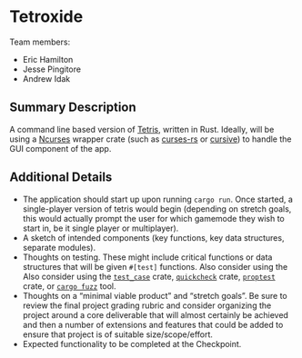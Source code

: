 # Tetroxide

Team members:

- Eric Hamilton
- Jesse Pingitore
- Andrew Idak

## Summary Description

A command line based version of [Tetris](https://en.wikipedia.org/wiki/Tetris?oldformat=true), written in Rust. Ideally, will be using a [Ncurses](https://en.wikipedia.org/wiki/Ncurses?oldformat=true) wrapper crate (such as [curses-rs](https://github.com/jeaye/ncurses-rs) or [cursive](https://crates.io/crates/cursive)) to handle the GUI component of the app.

## Additional Details

- The application should start up upon running `cargo run`. Once started, a single-player version of tetris would begin (depending on stretch goals, this would actually prompt the user for which gamemode they wish to start in, be it single player or multiplayer).
- A sketch of intended components (key functions, key data structures, separate
  modules).
- Thoughts on testing. These might include critical functions or data structures
  that will be given `#[test]` functions. Also consider using the Also consider
  using the [`test_case`](https://crates.io/crates/test-case) crate,
  [`quickcheck`](https://crates.io/crates/quickcheck) crate,
  [`proptest`](https://crates.io/crates/proptest) crate, or [`cargo
fuzz`](https://rust-fuzz.github.io/book/cargo-fuzz.html) tool.
- Thoughts on a “minimal viable product” and “stretch goals”. Be sure to review
  the final project grading rubric and consider organizing the project around a
  core deliverable that will almost certainly be achieved and then a number of
  extensions and features that could be added to ensure that project is of
  suitable size/scope/effort.
- Expected functionality to be completed at the Checkpoint.
